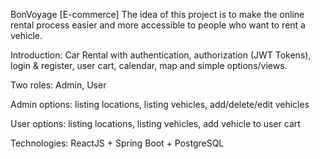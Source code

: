 BonVoyage [E-commerce]
The idea of this project is to make the online rental process easier and more accessible to people who want to rent a vehicle.

Introduction: Car Rental with authentication, authorization (JWT Tokens), login & register, user cart, calendar, map and simple options/views.

Two roles: Admin, User

Admin options: listing locations, listing vehicles, add/delete/edit vehicles

User options: listing locations, listing vehicles, add vehicle to user cart

Technologies: ReactJS + Spring Boot + PostgreSQL
